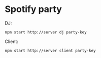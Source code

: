 # Spotify party

DJ:

`npm start http://server dj party-key`

Client:

`npm start http://server client party-key`
